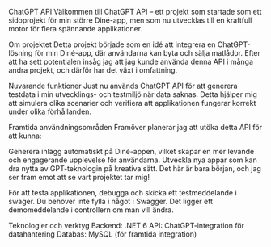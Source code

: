 ChatGPT API
Välkommen till ChatGPT API – ett projekt som startade som ett sidoprojekt för min större Diné-app, men som nu utvecklas till en kraftfull motor för flera spännande applikationer.

Om projektet
Detta projekt började som en idé att integrera en ChatGPT-lösning för min Diné-app, där användarna kan byta och sälja matlådor. Efter att ha sett potentialen insåg jag att jag kunde använda denna API i många andra projekt, och därför har det växt i omfattning.

Nuvarande funktioner
Just nu används ChatGPT API för att generera testdata i min utvecklings- och testmiljö när data saknas. Detta hjälper mig att simulera olika scenarier och verifiera att applikationen fungerar korrekt under olika förhållanden.

Framtida användningsområden
Framöver planerar jag att utöka detta API för att kunna:

Generera inlägg automatiskt på Diné-appen, vilket skapar en mer levande och engagerande upplevelse för användarna.
Utveckla nya appar som kan dra nytta av GPT-teknologin på kreativa sätt.
Det här är bara början, och jag ser fram emot att se vart projektet tar mig!

För att testa applikationen, debugga och skicka ett testmeddelande i swager.
Du behöver inte fylla i något i Swagger. Det ligger ett demomeddelande i controllern om man vill ändra.

Teknologier och verktyg
Backend: .NET 6
API: ChatGPT-integration för datahantering
Databas: MySQL (för framtida integration)
